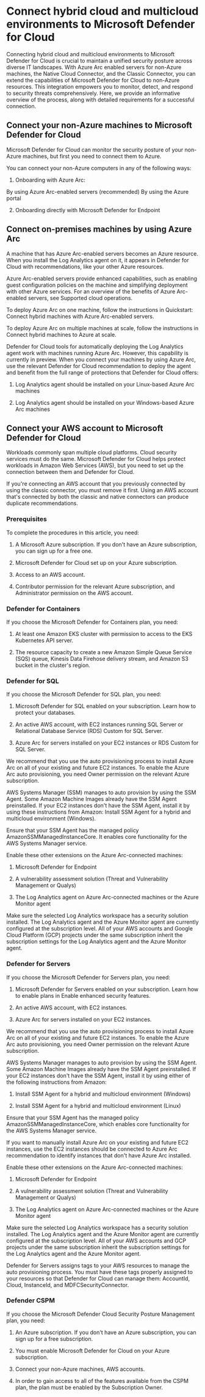 # Connect hybrid cloud and multicloud environments to Microsoft Defender for Cloud

Connecting hybrid cloud and multicloud environments to Microsoft Defender for Cloud is crucial to maintain a unified security posture across diverse IT landscapes. With Azure Arc enabled servers for non-Azure machines, the Native Cloud Connector, and the Classic Connector, you can extend the capabilities of Microsoft Defender for Cloud to non-Azure resources. This integration empowers you to monitor, detect, and respond to security threats comprehensively. Here, we provide an informative overview of the process, along with detailed requirements for a successful connection.

## Connect your non-Azure machines to Microsoft Defender for Cloud

Microsoft Defender for Cloud can monitor the security posture of your non-Azure machines, but first you need to connect them to Azure.

You can connect your non-Azure computers in any of the following ways:

1) Onboarding with Azure Arc:

By using Azure Arc-enabled servers (recommended)
By using the Azure portal

2) Onboarding directly with Microsoft Defender for Endpoint

## Connect on-premises machines by using Azure Arc

A machine that has Azure Arc-enabled servers becomes an Azure resource. When you install the Log Analytics agent on it, it appears in Defender for Cloud with recommendations, like your other Azure resources.

Azure Arc-enabled servers provide enhanced capabilities, such as enabling guest configuration policies on the machine and simplifying deployment with other Azure services. For an overview of the benefits of Azure Arc-enabled servers, see Supported cloud operations.

To deploy Azure Arc on one machine, follow the instructions in Quickstart: Connect hybrid machines with Azure Arc-enabled servers.

To deploy Azure Arc on multiple machines at scale, follow the instructions in Connect hybrid machines to Azure at scale.

Defender for Cloud tools for automatically deploying the Log Analytics agent work with machines running Azure Arc. However, this capability is currently in preview. When you connect your machines by using Azure Arc, use the relevant Defender for Cloud recommendation to deploy the agent and benefit from the full range of protections that Defender for Cloud offers:

1) Log Analytics agent should be installed on your Linux-based Azure Arc machines

2) Log Analytics agent should be installed on your Windows-based Azure Arc machines

## Connect your AWS account to Microsoft Defender for Cloud

Workloads commonly span multiple cloud platforms. Cloud security services must do the same. Microsoft Defender for Cloud helps protect workloads in Amazon Web Services (AWS), but you need to set up the connection between them and Defender for Cloud.

If you're connecting an AWS account that you previously connected by using the classic connector, you must remove it first. Using an AWS account that's connected by both the classic and native connectors can produce duplicate recommendations.

### Prerequisites

To complete the procedures in this article, you need:

1) A Microsoft Azure subscription. If you don't have an Azure subscription, you can sign up for a free one.

2) Microsoft Defender for Cloud set up on your Azure subscription.

3) Access to an AWS account.

4) Contributor permission for the relevant Azure subscription, and Administrator permission on the AWS account.

### Defender for Containers

If you choose the Microsoft Defender for Containers plan, you need:

1) At least one Amazon EKS cluster with permission to access to the EKS Kubernetes API server.

2) The resource capacity to create a new Amazon Simple Queue Service (SQS) queue, Kinesis Data Firehose delivery stream, and Amazon S3 bucket in the cluster's region.

### Defender for SQL

If you choose the Microsoft Defender for SQL plan, you need:

1) Microsoft Defender for SQL enabled on your subscription. Learn how to protect your databases.

2) An active AWS account, with EC2 instances running SQL Server or Relational Database Service (RDS) Custom for SQL Server.

3) Azure Arc for servers installed on your EC2 instances or RDS Custom for SQL Server.

We recommend that you use the auto provisioning process to install Azure Arc on all of your existing and future EC2 instances. To enable the Azure Arc auto provisioning, you need Owner permission on the relevant Azure subscription.

AWS Systems Manager (SSM) manages to auto provision by using the SSM Agent. Some Amazon Machine Images already have the SSM Agent preinstalled. If your EC2 instances don't have the SSM Agent, install it by using these instructions from Amazon: Install SSM Agent for a hybrid and multicloud environment (Windows).

Ensure that your SSM Agent has the managed policy AmazonSSMManagedInstanceCore. It enables core functionality for the AWS Systems Manager service.

Enable these other extensions on the Azure Arc-connected machines:

1) Microsoft Defender for Endpoint

2) A vulnerability assessment solution (Threat and Vulnerability Management or Qualys)

3) The Log Analytics agent on Azure Arc-connected machines or the Azure Monitor agent

Make sure the selected Log Analytics workspace has a security solution installed. The Log Analytics agent and the Azure Monitor agent are currently configured at the subscription level. All of your AWS accounts and Google Cloud Platform (GCP) projects under the same subscription inherit the subscription settings for the Log Analytics agent and the Azure Monitor agent.

### Defender for Servers

If you choose the Microsoft Defender for Servers plan, you need:

1) Microsoft Defender for Servers enabled on your subscription. Learn how to enable plans in Enable enhanced security features.

2) An active AWS account, with EC2 instances.

3) Azure Arc for servers installed on your EC2 instances.

We recommend that you use the auto provisioning process to install Azure Arc on all of your existing and future EC2 instances. To enable the Azure Arc auto provisioning, you need Owner permission on the relevant Azure subscription.

AWS Systems Manager manages to auto provision by using the SSM Agent. Some Amazon Machine Images already have the SSM Agent preinstalled. If your EC2 instances don't have the SSM Agent, install it by using either of the following instructions from Amazon:

1) Install SSM Agent for a hybrid and multicloud environment (Windows)

2) Install SSM Agent for a hybrid and multicloud environment (Linux)

Ensure that your SSM Agent has the managed policy AmazonSSMManagedInstanceCore, which enables core functionality for the AWS Systems Manager service.

If you want to manually install Azure Arc on your existing and future EC2 instances, use the EC2 instances should be connected to Azure Arc recommendation to identify instances that don't have Azure Arc installed.

Enable these other extensions on the Azure Arc-connected machines:

1) Microsoft Defender for Endpoint

2) A vulnerability assessment solution (Threat and Vulnerability Management or Qualys)

3) The Log Analytics agent on Azure Arc-connected machines or the Azure Monitor agent

Make sure the selected Log Analytics workspace has a security solution installed. The Log Analytics agent and the Azure Monitor agent are currently configured at the subscription level. All of your AWS accounts and GCP projects under the same subscription inherit the subscription settings for the Log Analytics agent and the Azure Monitor agent.

Defender for Servers assigns tags to your AWS resources to manage the auto provisioning process. You must have these tags properly assigned to your resources so that Defender for Cloud can manage them: AccountId, Cloud, InstanceId, and MDFCSecurityConnector.

### Defender CSPM

If you choose the Microsoft Defender Cloud Security Posture Management plan, you need:

1) An Azure subscription. If you don't have an Azure subscription, you can sign up for a free subscription.

2) You must enable Microsoft Defender for Cloud on your Azure subscription.

3) Connect your non-Azure machines, AWS accounts.

4) In order to gain access to all of the features available from the CSPM plan, the plan must be enabled by the Subscription Owner.

